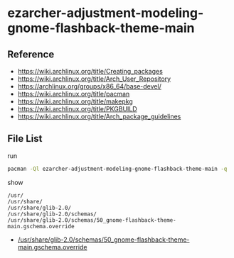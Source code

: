 
# ezarcher-adjustment-modeling-gnome-flashback-theme-main


## Reference

* https://wiki.archlinux.org/title/Creating_packages
* https://wiki.archlinux.org/title/Arch_User_Repository
* https://archlinux.org/groups/x86_64/base-devel/
* https://wiki.archlinux.org/title/pacman
* https://wiki.archlinux.org/title/makepkg
* https://wiki.archlinux.org/title/PKGBUILD
* https://wiki.archlinux.org/title/Arch_package_guidelines


## File List

run

``` sh
pacman -Ql ezarcher-adjustment-modeling-gnome-flashback-theme-main -q
```

show

```
/usr/
/usr/share/
/usr/share/glib-2.0/
/usr/share/glib-2.0/schemas/
/usr/share/glib-2.0/schemas/50_gnome-flashback-theme-main.gschema.override
```

* [/usr/share/glib-2.0/schemas/50_gnome-flashback-theme-main.gschema.override](asset/overlay/usr/share/glib-2.0/schemas/50_gnome-flashback-theme-main.gschema.override)

